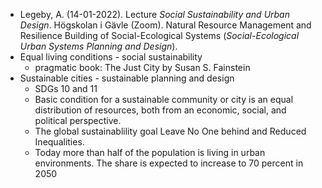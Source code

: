 - Legeby, A. (14-01-2022). Lecture _Social Sustainability and Urban Design_. Högskolan i Gävle (Zoom). Natural Resource Management and Resilience Building of Social-Ecological Systems (_Social-Ecological Urban Systems Planning and Design_).
- Equal living conditions - social sustainability
	- pragmatic book: The Just City by Susan S. Fainstein
- Sustainable cities - sustainable planning and design
	- SDGs 10 and 11
	- Basic condition for a sustainable community or city is an equal distribution of resources, both from an economic, social, and political perspective.
	- The global sustainablility goal Leave No One behind and Reduced Inequalities.
	- Today more than half of the population is living in urban environments. The share is expected to increase to 70 percent in 2050